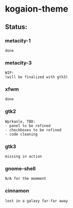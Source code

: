 # kogaion-theme

## Status:

### metacity-1
	done

### metacity-3
	WIP:
	(will be finalized with gtk3)

### xfwm
	done

### gtk2
	Wprkanle, TBD:
	- panel to be refined
	- checkboxes to be refined
	- code cleaning

### gtk3
	missing in action

### gnome-shell
	N/A for the momment

### cinnamon
	lost in a galaxy far-far away
